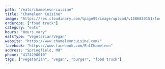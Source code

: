 ```yaml
---
path: "/eats/chameleon-cuisine"
title: "Chameleon Cuisine"
image: "https://res.cloudinary.com/tpage99/image/upload/v1586830151/local417eats/local417eatslogo.png"
orderops: ["food truck"]
category: "eats"
hours: "Hours vary"
eatsType: "Vegetarian/Vegan"
website: "https://www.chameleoncuisine.com/"
facebook: "https://www.facebook.com/EatChameleon"
address: "Springfield, MO"
phone: "4174298010"
tags: ["vegetarian", "vegan", "burger", "food truck"]
---
```

